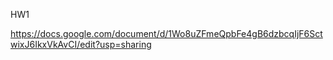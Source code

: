 HW1

https://docs.google.com/document/d/1Wo8uZFmeQpbFe4gB6dzbcqIjF6SctwixJ6IkxVkAvCI/edit?usp=sharing
